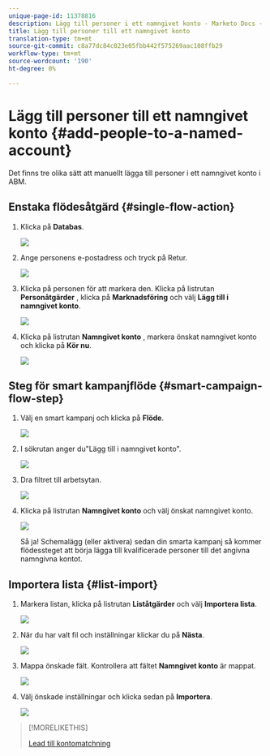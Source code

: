 ```yaml
---
unique-page-id: 11378816
description: Lägg till personer i ett namngivet konto - Marketo Docs - Produktdokumentation
title: Lägg till personer till ett namngivet konto
translation-type: tm+mt
source-git-commit: c8a77dc84c023e05fbb442f575269aac108ffb29
workflow-type: tm+mt
source-wordcount: '190'
ht-degree: 0%

---
```



# Lägg till personer till ett namngivet konto {#add-people-to-a-named-account}

Det finns tre olika sätt att manuellt lägga till personer i ett namngivet konto i ABM.

## Enstaka flödesåtgärd {#single-flow-action}

1. Klicka på **Databas**.

   ![](assets/one-2.png)

1. Ange personens e-postadress och tryck på Retur.

   ![](assets/two.png)

1. Klicka på personen för att markera den. Klicka på listrutan **Personåtgärder** , klicka på **Marknadsföring** och välj **Lägg till i namngivet konto**.

   ![](assets/three.png)

1. Klicka på listrutan **Namngivet konto** , markera önskat namngivet konto och klicka på **Kör nu**.

   ![](assets/four.png)

## Steg för smart kampanjflöde {#smart-campaign-flow-step}

1. Välj en smart kampanj och klicka på **Flöde**.

   ![](assets/five.png)

1. I sökrutan anger du&quot;Lägg till i namngivet konto&quot;.

   ![](assets/six.png)

1. Dra filtret till arbetsytan.

   ![](assets/seven.png)

1. Klicka på listrutan **Namngivet konto** och välj önskat namngivet konto.

   ![](assets/eight.png)

   Så ja! Schemalägg (eller aktivera) sedan din smarta kampanj så kommer flödessteget att börja lägga till kvalificerade personer till det angivna namngivna kontot.

## Importera lista {#list-import}

1. Markera listan, klicka på listrutan **Liståtgärder** och välj **Importera lista**.

   ![](assets/nine.png)

1. När du har valt fil och inställningar klickar du på **Nästa**.

   ![](assets/ten.png)

1. Mappa önskade fält. Kontrollera att fältet **Namngivet konto** är mappat.

   ![](assets/eleven.png)

1. Välj önskade inställningar och klicka sedan på **Importera**.

   ![](assets/twelve.png)

>[!MORELIKETHIS]
>
>[Lead till kontomatchning](/help/marketo/product-docs/account-based-marketing/target/named-accounts/lead-to-account-matching.md)
